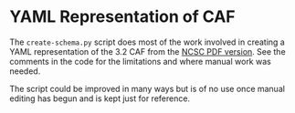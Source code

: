 # YAML Representation of CAF

The `create-schema.py` script does most of the work involved in creating a YAML representation of the 3.2 CAF from the [NCSC PDF version](https://www.ncsc.gov.uk/static-assets/documents/cyber-assessment-framework-v3.2.pdf). See the comments in the code for the limitations and where manual work was needed.

The script could be improved in many ways but is of no use once manual editing has begun and is kept just for reference.

